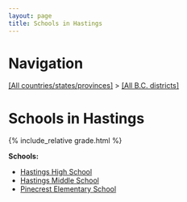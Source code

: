 ```yaml
---
layout: page
title: Schools in Hastings
---
```

# Navigation

[[All countries/states/provinces]](../..) > [[All B.C. districts]](..)

# Schools in Hastings

{% include_relative grade.html %}

**Schools:**

- [Hastings High School](Hastings_High_School.md)
- [Hastings Middle School](Hastings_Middle_School.md)
- [Pinecrest Elementary School](Pinecrest_Elementary_School.md)

